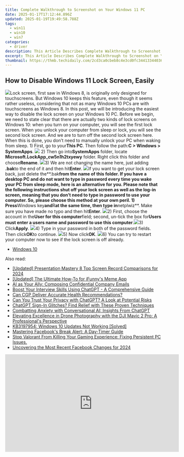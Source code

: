 ```yaml
---
title: Complete Walkthrough to Screenshot on Your Windows 11 PC
date: 2025-01-17T17:12:44.896Z
updated: 2025-01-19T19:49:58.788Z
tags:
  - win11
  - win10
  - win7
categories:
  - driver
description: This Article Describes Complete Walkthrough to Screenshot on Your Windows 11 PC
excerpt: This Article Describes Complete Walkthrough to Screenshot on Your Windows 11 PC
thumbnail: https://thmb.techidaily.com/2cd3ca0cbeb8c4e3cd0fc34413344036f23c5912ab89cbe4dfebf3e1ac0d9691.jpg
---
```


## How to Disable Windows 11 Lock Screen, Easily

![](https://images.drivereasy.com/wp-content/uploads/2017/01/img_587f10cbe90eb.jpg)Lock screen, first saw in Windows 8, is originally only designed for touchscreens. But Windows 10 keeps this feature, even though it seems rather useless, considering that not as many Windows 10 PCs are with touchscreens as Windows 8\. In this post, we will be introducing the easiest way to disable the lock screen on your Windows 10 PC. Before we begin, we need to state clear that there are actually two kinds of lock screens on Windows 10: when you turn on your computer, you will see the first lock screen. When you unlock your computer from sleep or lock, you will see the second lock screen. And we are to turn off the second lock screen here. When this is done, you don’t need to manually unlock your PC when waking from sleep. 1) First, go to your**This PC**. Then follow the path:**C > Windows > SystemApps**. ![](https://images.drivereasy.com/wp-content/uploads/2017/01/img_587f1ff3b297a.jpg) 2) Then go into**SystemApps** folder, locate **Microsoft.LockApp\_cw5n1h2txyewy** folder. Right click this folder and choose**Rename**. ![](https://images.drivereasy.com/wp-content/uploads/2017/01/img_587f2076e479f.jpg)3) We are not changing the name here, just adding **.bak**to the end of it and then hit**Enter**. ![](https://images.drivereasy.com/wp-content/uploads/2017/01/img_587f210e64d39.jpg)If you want to get your lock screen back, just delete the**.bak**from the name of this folder. If you have a desktop PC and do not want to type in password every time you wake your PC from sleep mode, here is an alternative for you. Please note that the following instructions shut off your lock screen as well as the log-in screen, meaning that you don’t need to type in password to use your computer. So, please choose this method at your own peril. 1) Press**Windows key**and**R**at the same time, then type in**netplwiz**. Make sure you have made no typo and then hit**Enter**. ![](https://images.drivereasy.com/wp-content/uploads/2017/01/img_587f1828f2b5b.png)2) First, choose the account in the**User for this computer**field; second, un-tick the box for**Users must enter a users name and password to use this computer**.![](https://images.drivereasy.com/wp-content/uploads/2017/01/img_587f1891ef0d8.jpg)3) Click**Apply**. ![](https://images.drivereasy.com/wp-content/uploads/2017/01/img_587f19173db2e.jpg)4) Type in your password in both of the password fields. Then click**OK**to continue. ![](https://images.drivereasy.com/wp-content/uploads/2017/01/img_587f1958a84b6.jpg)5) Now click**OK**. ![](https://images.drivereasy.com/wp-content/uploads/2017/01/img_587f197fb0d93.jpg)6) You can try to restart your computer now to see if the lock screen is off already.

* [Windows 10](https://tools.techidaily.com/drivereasy/download/)

<ins class="adsbygoogle"
     style="display:block"
     data-ad-format="autorelaxed"
     data-ad-client="ca-pub-7571918770474297"
     data-ad-slot="1223367746"></ins>

<ins class="adsbygoogle"
     style="display:block"
     data-ad-client="ca-pub-7571918770474297"
     data-ad-slot="8358498916"
     data-ad-format="auto"
     data-full-width-responsive="true"></ins>

<span class="atpl-alsoreadstyle">Also read:</span>
<div><ul>
<li><a href="https://screen-capture.techidaily.com/updated-presentation-mastery-8-top-screen-record-comparisons-for-2024/"><u>[Updated] Presentation Mastery 8 Top Screen Record Comparisons for 2024</u></a></li>
<li><a href="https://some-guidance.techidaily.com/updated-the-ultimate-how-to-for-ifunnys-meme-app/"><u>[Updated] The Ultimate How-To for iFunny's Meme App</u></a></li>
<li><a href="https://tech-haven.techidaily.com/ai-as-your-ally-composing-confidential-company-emails/"><u>AI as Your Ally: Composing Confidential Company Emails</u></a></li>
<li><a href="https://tech-haven.techidaily.com/boost-your-interview-skills-using-chatgpt-a-comprehensive-guide/"><u>Boost Your Interview Skills Using ChatGPT - A Comprehensive Guide</u></a></li>
<li><a href="https://tech-haven.techidaily.com/can-cgp-deliver-accurate-health-recommendations/"><u>Can CGP Deliver Accurate Health Recommendations?</u></a></li>
<li><a href="https://tech-haven.techidaily.com/can-you-trust-your-privacy-with-chatgpt-a-look-at-potential-risks/"><u>Can You Trust Your Privacy with ChatGPT? A Look at Potential Risks</u></a></li>
<li><a href="https://tech-haven.techidaily.com/chatgpt-sign-in-glitches-find-relief-with-these-proven-techniques/"><u>ChatGPT Sign-In Glitches? Find Relief with These Proven Techniques</u></a></li>
<li><a href="https://tech-haven.techidaily.com/combatting-anxiety-with-conversational-ai-insights-from-chatgpt/"><u>Combatting Anxiety with Conversational AI: Insights From ChatGPT</u></a></li>
<li><a href="https://buynow-reviews.techidaily.com/elevating-excellence-in-drone-photography-with-the-dji-mavic-2-pro-a-professionals-perspective/"><u>Elevating Excellence in Drone Photography with the DJI Mavic 2 Pro: A Professional's Perspective</u></a></li>
<li><a href="https://techtrends.techidaily.com/kb3197954-windows-10-updates-not-working-solved/"><u>KB3197954: Windows 10 Updates Not Working [Solved]</u></a></li>
<li><a href="https://facebook.techidaily.com/mastering-facebooks-break-alert-a-day-timer-guide/"><u>Mastering Facebook's Break Alert: A Day-Timer Guide</u></a></li>
<li><a href="https://win-answers.techidaily.com/stop-valorant-from-killing-your-gaming-experience-fixing-persistent-pc-issues/"><u>Stop Valorant From Killing Your Gaming Experience: Fixing Persistent PC Issues.</u></a></li>
<li><a href="https://facebook-video-recording.techidaily.com/uncovering-the-most-recent-facebook-changes-for-2024/"><u>Uncovering the Most Recent Facebook Changes for 2024</u></a></li>
</ul></div>

<!-- affiliate ads begin -->
<iframe width="560" height="315" src="https://www.youtube.com/embed/0OxkndZbIA4?si=TWJlkTbYKsVag8-q" title="YouTube video player" frameborder="0" allow="accelerometer; autoplay; clipboard-write; encrypted-media; gyroscope; picture-in-picture; web-share" referrerpolicy="strict-origin-when-cross-origin" allowfullscreen></iframe>
<!-- affiliate ads end -->

